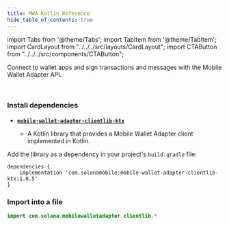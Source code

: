 ```yaml
---
title: MWA Kotlin Reference
hide_table_of_contents: true
---
```


import Tabs from '@theme/Tabs';
import TabItem from '@theme/TabItem';
import CardLayout from "../../../src/layouts/CardLayout";
import CTAButton from "../../../src/components/CTAButton";

Connect to wallet apps and sign transactions and messages with the Mobile Wallet Adapter API.

<CTAButton label="API Reference" to="https://www.javadoc.io/doc/com.solanamobile/mobile-wallet-adapter-clientlib-ktx/latest/index.html" />

<br/>

### Install dependencies

- [**`mobile-wallet-adapter-clientlib-ktx`**](https://github.com/solana-mobile/mobile-wallet-adapter/tree/main/android/clientlib-ktx)

    - A Kotlin library that provides a Mobile Wallet Adapter client implemented in Kotlin.

Add the library as a dependency in your project's `build.gradle` file:
<Tabs>
<TabItem value="kotlin" label="Kotlin">

```
dependencies {
    implementation 'com.solanamobile:mobile-wallet-adapter-clientlib-ktx:1.0.5'
}
```

</TabItem>
</Tabs>

### Import into a file
```kotlin
import com.solana.mobilewalletadapter.clientlib.*
```

<br/><br/>
